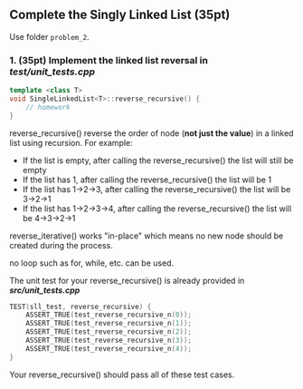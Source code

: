 ## Complete the Singly Linked List (35pt)

Use folder ```problem_2```.

### 1. (35pt) Implement the linked list reversal in ***test/unit_tests.cpp***
```C++
template <class T>
void SingleLinkedList<T>::reverse_recursive() {
    // homework
}
```

reverse_recursive() reverse the order of node (**not just the value**) in a linked list using recursion. For example:

* If the list is empty, after calling the reverse_recursive() the list will still be empty
* If the list has 1, after calling the reverse_recursive() the list will be 1
* If the list has 1->2->3, after calling the reverse_recursive() the list will be 3->2->1
* If the list has 1->2->3->4, after calling the reverse_recursive() the list will be 4->3->2->1

reverse_iterative() works "in-place" which means no new node should be created during the process. 

no loop such as for, while, etc. can be used.

The unit test for your reverse_recursive() is already provided in ***src/unit_tests.cpp***
```C++
TEST(sll_test, reverse_recursive) {
    ASSERT_TRUE(test_reverse_recursive_n(0));
    ASSERT_TRUE(test_reverse_recursive_n(1));
    ASSERT_TRUE(test_reverse_recursive_n(2));
    ASSERT_TRUE(test_reverse_recursive_n(3));
    ASSERT_TRUE(test_reverse_recursive_n(4));
}
```

Your reverse_recursive() should pass all of these test cases.



